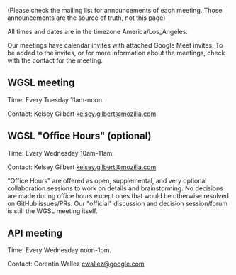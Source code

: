 (Please check the mailing list for announcements of each meeting. Those announcements are the source of truth, not this page)

All times and dates are in the timezone America/Los_Angeles.

Our meetings have calendar invites with attached Google Meet invites. To be added to the invites, or for more information about the meetings, check with the contact for the meeting.

## WGSL meeting

Time: Every Tuesday 11am-noon.

Contact: Kelsey Gilbert <kelsey.gilbert@mozilla.com>

## WGSL "Office Hours" (optional)

Time: Every Wednesday 10am-11am.

Contact: Kelsey Gilbert <kelsey.gilbert@mozilla.com>

"Office Hours" are offered as open, supplemental, and very optional collaboration sessions to work on details and brainstorming. No decisions are made during office hours except ones that would be otherwise resolved on GitHub issues/PRs. Our "official" discussion and decision session/forum is still the WGSL meeting itself.

## API meeting

Time: Every Wednesday noon-1pm.

Contact: Corentin Wallez <cwallez@google.com>
